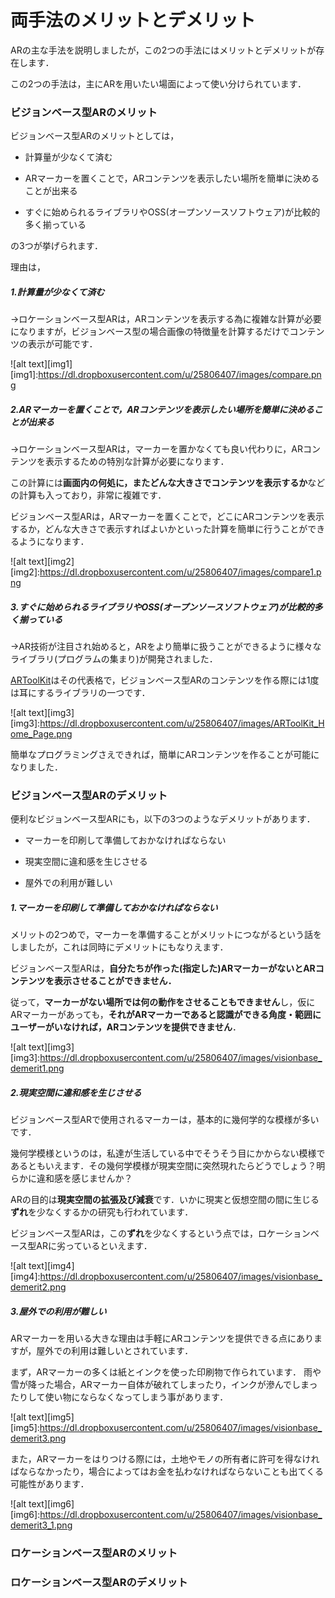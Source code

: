 # 両手法のメリットとデメリット

ARの主な手法を説明しましたが，この2つの手法にはメリットとデメリットが存在します．

この2つの手法は，主にARを用いたい場面によって使い分けられています．

### ビジョンベース型ARのメリット

ビジョンベース型ARのメリットとしては，

* 計算量が少なくて済む

* ARマーカーを置くことで，ARコンテンツを表示したい場所を簡単に決めることが出来る

* すぐに始められるライブラリやOSS(オープンソースソフトウェア)が比較的多く揃っている

の3つが挙げられます．

理由は，

##### 1.計算量が少なくて済む

→ロケーションベース型ARは，ARコンテンツを表示する為に複雑な計算が必要になりますが，ビジョンベース型の場合画像の特徴量を計算するだけでコンテンツの表示が可能です．

![alt text][img1]
[img1]:https://dl.dropboxusercontent.com/u/25806407/images/compare.png

##### 2.ARマーカーを置くことで，ARコンテンツを表示したい場所を簡単に決めることが出来る

→ロケーションベース型ARは，マーカーを置かなくても良い代わりに，ARコンテンツを表示するための特別な計算が必要になります．

この計算には**画面内の何処に，またどんな大きさでコンテンツを表示するか**などの計算も入っており，非常に複雑です．

ビジョンベース型ARは，ARマーカーを置くことで，どこにARコンテンツを表示するか，どんな大きさで表示すればよいかといった計算を簡単に行うことができるようになります．

![alt text][img2]
[img2]:https://dl.dropboxusercontent.com/u/25806407/images/compare1.png

##### 3.すぐに始められるライブラリやOSS(オープンソースソフトウェア)が比較的多く揃っている

→AR技術が注目され始めると，ARをより簡単に扱うことができるように様々なライブラリ(プログラムの集まり)が開発されました．

[ARToolKit](http://www.hitl.washington.edu/artoolkit/)はその代表格で，ビジョンベース型ARのコンテンツを作る際には1度は耳にするライブラリの一つです．

![alt text][img3]
[img3]:https://dl.dropboxusercontent.com/u/25806407/images/ARToolKit_Home_Page.png

簡単なプログラミングさえできれば，簡単にARコンテンツを作ることが可能になりました．

### ビジョンベース型ARのデメリット

便利なビジョンベース型ARにも，以下の3つのようなデメリットがあります．

* マーカーを印刷して準備しておかなければならない

* 現実空間に違和感を生じさせる

* 屋外での利用が難しい

##### 1.マーカーを印刷して準備しておかなければならない

メリットの2つめで，マーカーを準備することがメリットにつながるという話をしましたが，これは同時にデメリットにもなりえます．

ビジョンベース型ARは，**自分たちが作った(指定した)ARマーカーがないとARコンテンツを表示させることができません．**

従って，**マーカーがない場所では何の動作をさせることもできません**し，仮にARマーカーがあっても，**それがARマーカーであると認識ができる角度・範囲にユーザーがいなければ，ARコンテンツを提供できません**．

![alt text][img3]
[img3]:https://dl.dropboxusercontent.com/u/25806407/images/visionbase_demerit1.png

##### 2.現実空間に違和感を生じさせる

ビジョンベース型ARで使用されるマーカーは，基本的に幾何学的な模様が多いです．

幾何学模様というのは，私達が生活している中でそうそう目にかからない模様であるともいえます．その幾何学模様が現実空間に突然現れたらどうでしょう？明らかに違和感を感じませんか？

ARの目的は**現実空間の拡張及び減衰**です．いかに現実と仮想空間の間に生じる**ずれ**を少なくするかの研究も行われています．

ビジョンベース型ARは，この**ずれ**を少なくするという点では，ロケーションベース型ARに劣っているといえます．

![alt text][img4]
[img4]:https://dl.dropboxusercontent.com/u/25806407/images/visionbase_demerit2.png

##### 3.屋外での利用が難しい

ARマーカーを用いる大きな理由は手軽にARコンテンツを提供できる点にありますが，屋外での利用は難しいとされています．

まず，ARマーカーの多くは紙とインクを使った印刷物で作られています．
雨や雪が降った場合，ARマーカー自体が破れてしまったり，インクが滲んでしまったりして使い物にならなくなってしまう事があります．

![alt text][img5]
[img5]:https://dl.dropboxusercontent.com/u/25806407/images/visionbase_demerit3.png

また，ARマーカーをはりつける際には，土地やモノの所有者に許可を得なければならなかったり，場合によってはお金を払わなければならないことも出てくる可能性があります．

![alt text][img6]
[img6]:https://dl.dropboxusercontent.com/u/25806407/images/visionbase_demerit3_1.png


### ロケーションベース型ARのメリット



### ロケーションベース型ARのデメリット
